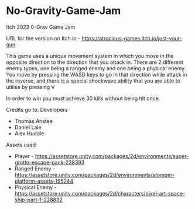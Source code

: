 # No-Gravity-Game-Jam
Itch 2023 0-Grav Game Jam

URL for the version on Itch.io - https://atrocious-games.itch.io/just-your-gun

This game uses a unique movement system in which you move in the opposite direction to the direction that you attack in.
There are 2 different enemy types, one being a ranged enemy and one being a physical enemy.
You move by pressing the WASD keys to go in that direction while attack in the reverse, and there is a special shockwave ability that you are able to utilise by pressing V

In order to win you must achieve 30 kills without being hit once. 

Credits go to:
  Developers
  -  Thomas Anstee
  -  Daniel Lale
  -  Alex Huddle

  Assets used
  - Player - https://assetstore.unity.com/packages/2d/environments/super-grotto-escape-pack-238393
  - Ranged Enemy - https://assetstore.unity.com/packages/2d/environments/stomper-platform-assets-195244
  - Physical Enemy - https://assetstore.unity.com/packages/2d/characters/pixel-art-space-ship-part-1-228832
